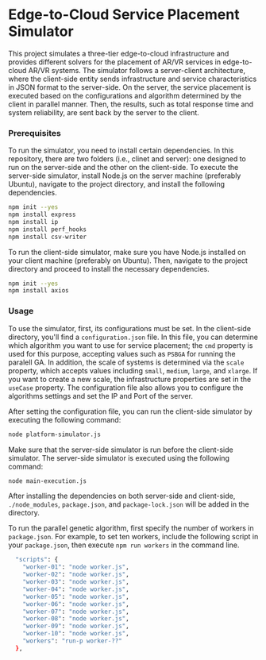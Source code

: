 # Edge-to-Cloud Service Placement Simulator
This project simulates a three-tier edge-to-cloud infrastructure and provides different solvers for the placement of AR/VR services in edge-to-cloud AR/VR systems. The simulator follows a server-client architecture, where the client-side entity sends infrastructure and service characteristics in JSON format to the server-side. On the server, the service placement is executed based on the configurations and algorithm determined by the client in parallel manner. Then, the results, such as total response time and system reliability, are sent back by the server to the client.

### Prerequisites
To run the simulator, you need to install certain dependencies. In this repository, there are two folders (i.e., clinet and server): one designed to run on the server-side and the other on the client-side. To execute the server-side simulator, install Node.js on the server machine (preferably Ubuntu), navigate to the project directory, and install the following dependencies.

```bash
npm init --yes
npm install express
npm install ip
npm install perf_hooks
npm install csv-writer
```
To run the client-side simulator, make sure you have Node.js installed on your client machine (preferably on Ubuntu). Then, navigate to the project directory and proceed to install the necessary dependencies.

```bash
npm init --yes
npm install axios
```

### Usage
To use the simulator, first, its configurations must be set. In the client-side directory, you'll find a `configuration.json` file. In this file, you can determine which algorithm you want to use for service placement; the `cmd` property is used for this purpose, accepting values such as `PSBGA` for running the paralell GA. In addition, the scale of systems is determined via the `scale` property, which accepts values including `small`, `medium`, `large`, and `xlarge`. If you want to create a new scale, the infrastructure properties are set in the `useCase` property. The configuration file also allows you to configure the algorithms settings and set the IP and Port of the server.

After setting the configuration file, you can run the client-side simulator by executing the following command:

```bash
node platform-simulator.js
```

Make sure that the server-side simulator is run before the client-side simulator. The server-side simulator is executed using the following command:

```bash
node main-execution.js
```

After installing the dependencies on both server-side and client-side, `./node_modules`, `package.json`, and `package-lock.json` will be added in the directory.

To run the parallel genetic algorithm, first specify the number of workers in `package.json`. For example, to set ten workers, include the following script in your `package.json`, then execute `npm run workers` in the command line.

```bash
  "scripts": {
    "worker-01": "node worker.js",
    "worker-02": "node worker.js",
    "worker-03": "node worker.js",
    "worker-04": "node worker.js",
    "worker-05": "node worker.js",
    "worker-06": "node worker.js",
    "worker-07": "node worker.js",
    "worker-08": "node worker.js",
    "worker-09": "node worker.js",
    "worker-10": "node worker.js",
    "workers": "run-p worker-??"
  },
```

